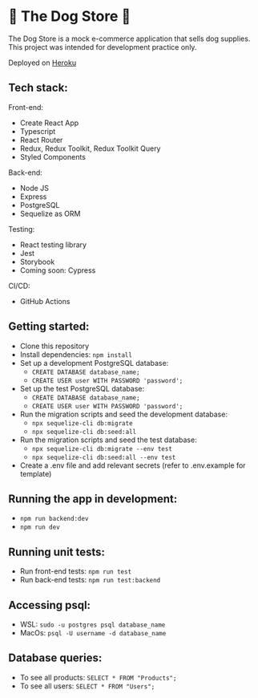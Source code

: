 # 🐶 The Dog Store 🐶

The Dog Store is a mock e-commerce application that sells dog supplies. This project was intended for development practice only.

Deployed on [Heroku](https://dog-store-2707e4902db3.herokuapp.com/)

## Tech stack:

Front-end:
- Create React App
- Typescript
- React Router
- Redux, Redux Toolkit, Redux Toolkit Query
- Styled Components

Back-end:
- Node JS
- Express
- PostgreSQL
- Sequelize as ORM

Testing:
- React testing library
- Jest
- Storybook
- Coming soon: Cypress

CI/CD:
- GitHub Actions

## Getting started:
- Clone this repository
- Install dependencies: `npm install`
- Set up a development PostgreSQL database:
  - `CREATE DATABASE database_name;`
  - `CREATE USER user WITH PASSWORD 'password';`
- Set up the test PostgreSQL database:
  - `CREATE DATABASE database_name;`
  - `CREATE USER user WITH PASSWORD 'password';`
- Run the migration scripts and seed the development database:
  - `npx sequelize-cli db:migrate`
  - `npx sequelize-cli db:seed:all`
- Run the migration scripts and seed the test database:
  - `npx sequelize-cli db:migrate --env test`
  - `npx sequelize-cli db:seed:all --env test`
- Create a .env file and add relevant secrets (refer to .env.example for template)

## Running the app in development:
- `npm run backend:dev`
- `npm run dev`

## Running unit tests:
- Run front-end tests: `npm run test`
- Run back-end tests: `npm run test:backend`

## Accessing psql:
- WSL: `sudo -u postgres psql database_name`
- MacOs: `psql -U username -d database_name`

## Database queries:
- To see all products: `SELECT * FROM "Products";`
- To see all users: `SELECT * FROM "Users";`